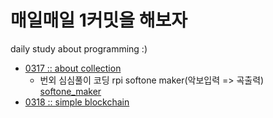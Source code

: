 # 매일매일 1커밋을 해보자
daily study about programming :)
- [0317 :: about collection](/200317/0317.md)
  - 번외 심심풀이 코딩 rpi softone maker(악보입력 => 곡출력) [softone_maker](/200317/makesomenoise.md)
- [0318 :: simple blockchain](/200318/0318.md)
